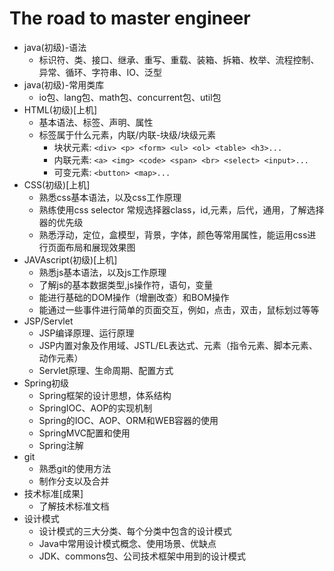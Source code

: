 # The road to master engineer

- java(初级)-语法
    - 标识符、类、接口、继承、重写、重载、装箱、拆箱、枚举、流程控制、异常、循环、字符串、IO、泛型
- java(初级)-常用类库
    - io包、lang包、math包、concurrent包、util包
- HTML(初级)[上机]
    - 基本语法、标签、声明、属性
    - 标签属于什么元素，内联/内联-块级/块级元素
        - 块状元素: `<div> <p> <form> <ul> <ol> <table> <h3>...`
        - 内联元素: `<a> <img> <code> <span> <br> <select> <input>...`
        - 可变元素: `<button> <map>...`
- CSS(初级)[上机]
    - 熟悉css基本语法，以及css工作原理
    - 熟练使用css selector 常规选择器class，id,元素，后代，通用，了解选择器的优先级
    - 熟悉浮动，定位，盒模型，背景，字体，颜色等常用属性，能运用css进行页面布局和展现效果图
- JAVAscript(初级)[上机]
    - 熟悉js基本语法，以及js工作原理
    - 了解js的基本数据类型,js操作符，语句，变量
    - 能进行基础的DOM操作（增删改查）和BOM操作
    - 能通过一些事件进行简单的页面交互，例如，点击，双击，鼠标划过等等
- JSP/Servlet
    - JSP编译原理、运行原理
    - JSP内置对象及作用域、JSTL/EL表达式、元素（指令元素、脚本元素、动作元素）
    - Servlet原理、生命周期、配置方式
- Spring初级
    - Spring框架的设计思想，体系结构
    - SpringIOC、AOP的实现机制
    - Spring的IOC、AOP、ORM和WEB容器的使用
    - SpringMVC配置和使用
    - Spring注解
- git
    - 熟悉git的使用方法
    - 制作分支以及合并
- 技术标准[成果]
    - 了解技术标准文档
- 设计模式
    - 设计模式的三大分类、每个分类中包含的设计模式
    - Java中常用设计模式概念、使用场景、优缺点
    - JDK、commons包、公司技术框架中用到的设计模式
